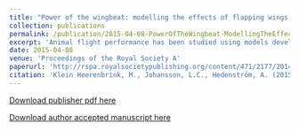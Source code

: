 ```yaml
---
title: "Power of the wingbeat: modelling the effects of flapping wings in vertebrate flight"
collection: publications
permalink: /publication/2015-04-08-PowerOfTheWingbeat-ModellingTheEffectsOfFlappingWingsInVertebrateFlight
excerpt: 'Animal flight performance has been studied using models developed for man-made aircraft. For an aeroplane with fixed wings, the energetic cost as a function of flight speed can be expressed in terms of weight, wing span, wing area and body area, where more details are included in proportionality coefficients. Flying animals flap their wings to produce thrust. Adopting the fixed wing flight model implicitly incorporates the effects of wing flapping in the coefficients. However, in practice, these effects have been ignored. In this paper, the effects of reciprocating wing motion on the coefficients of the fixed wing aerodynamic power model for forward flight are explicitly formulated in terms of thrust requirement, wingbeat frequency and stroke-plane angle, for optimized wingbeat amplitudes. The expressions are obtained by simulating flights over a large parameter range using an optimal vortex wake method combined with a low-level blade element method. The results imply that previously assumed acceptable values for the induced power factor might be strongly underestimated. The results also show the dependence of profile power on wing kinematics. The expressions introduced in this paper can be used to significantly improve animal flight models.'
date: 2015-04-08
venue: 'Proceedings of the Royal Society A'
paperurl: 'http://rspa.royalsocietypublishing.org/content/471/2177/20140952'
citation: 'Klein Heerenbrink, M., Johansson, L.C., Hedenström, A. (2015). &quot;Power of the wingbeat: modelling the effects of flapping wings in vertebrate flight.&quot; <i>Proceedings of the Royal Society A</i>. doi:10.1098/rspa.2014.0952.'
---
```


[Download publisher pdf here](http://rspa.royalsocietypublishing.org/content/471/2177/20140952.full.pdf)

[Download author accepted manuscript here](http://lup.lub.lu.se/search/ws/files/25981199/PowerOfTheWingbeat_PostPrint.pdf)
